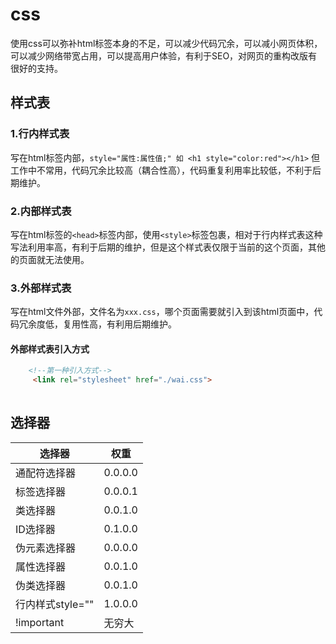 # css
使用css可以弥补html标签本身的不足，可以减少代码冗余，可以减小网页体积，可以减少网络带宽占用，可以提高用户体验，有利于SEO，对网页的重构改版有很好的支持。

## 样式表
### 1.行内样式表
写在html标签内部，`style="属性:属性值;" 如 <h1 style="color:red"></h1>`
但工作中不常用，代码冗余比较高（耦合性高），代码重复利用率比较低，不利于后期维护。

### 2.内部样式表
写在html标签的`<head>`标签内部，使用`<style>`标签包裹，相对于行内样式表这种写法利用率高，有利于后期的维护，但是这个样式表仅限于当前的这个页面，其他的页面就无法使用。

### 3.外部样式表
写在html文件外部，文件名为`xxx.css`，哪个页面需要就引入到该html页面中，代码冗余度低，复用性高，有利用后期维护。
#### 外部样式表引入方式
```html
	<!--第一种引入方式-->
	 <link rel="stylesheet" href="./wai.css">
	 
```
## 选择器
| 选择器           | 权重    |
| ---------------- | ------- |
| 通配符选择器     | 0.0.0.0 |
| 标签选择器       | 0.0.0.1 |
| 类选择器         | 0.0.1.0 |
| ID选择器         | 0.1.0.0 |
| 伪元素选择器     | 0.0.0.0 |
| 属性选择器       | 0.0.1.0 |
| 伪类选择器       | 0.0.1.0 |
| 行内样式style="" | 1.0.0.0 |
| !important       | 无穷大  | 
